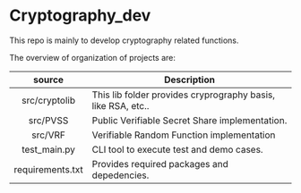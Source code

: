 # Cryptography_dev
This repo is mainly to develop cryptography related functions.

The overview of organization of projects are:

|   source   | Description |
|:----------:|-------------|
| src/cryptolib | This lib folder provides cryprography basis, like RSA, etc.. |
| src/PVSS | Public Verifiable Secret Share implementation. |
| src/VRF | Verifiable Random Function implementation |
| test_main.py| CLI tool to execute test and demo cases. |
| requirements.txt| Provides required packages and depedencies. |